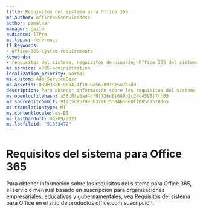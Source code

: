 ```yaml
---
title: Requisitos del sistema para Office 365
ms.author: office365servicedesc
author: pamelaar
manager: gailw
audience: ITPro
ms.topic: reference
f1_keywords:
- office-365-system-requirements
keywords:
- requisitos del sistema, requisitos de usuario, Office 365 del sistema
ms.service: o365-administration
localization_priority: Normal
ms.custom: Adm_ServiceDesc
ms.assetid: 089b3880-9094-4f18-8a56-d91915a2d2d9
description: Para obtener información sobre los requisitos del sistema para Office 365, el servicio mensual basado en suscripción para organizaciones empresariales, educativas y gubernamentales, vea Requisitos del sistema para Office en el sitio office.com productos.
ms.openlocfilehash: a36c8fa5ad4df9f726d8f689b2c20c4598f7fc05
ms.sourcegitcommit: 9fac5d9579e3b370b15384b36d0f1805cab20065
ms.translationtype: MT
ms.contentlocale: es-ES
ms.lasthandoff: 04/09/2021
ms.locfileid: "51653472"
---
```

# <a name="office-365-system-requirements"></a>Requisitos del sistema para Office 365

Para obtener información sobre los requisitos del sistema para Office 365, el servicio mensual basado en suscripción para [](https://go.microsoft.com/fwlink/?LinkID=509817&amp;clcid=0x409) organizaciones empresariales, educativas y gubernamentales, vea [Requisitos](https://go.microsoft.com/fwlink/?LinkID=626095&amp;clcid=0x409) del sistema para Office en el sitio de productos office.com suscripción. 
  

